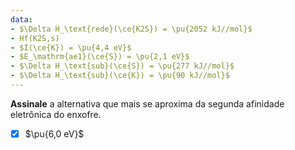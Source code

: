 ```yaml
---
data:
- $\Delta H_\text{rede}(\ce{K2S}) = \pu{2052 kJ//mol}$
- Hf(K2S,s)
- $I(\ce{K}) = \pu{4,4 eV}$
- $E_\mathrm{ae1}(\ce{S}) = \pu{2,1 eV}$
- $\Delta H_\text{sub}(\ce{S}) = \pu{277 kJ//mol}$
- $\Delta H_\text{sub}(\ce{K}) = \pu{90 kJ//mol}$
---
```


**Assinale** a alternativa que mais se aproxima da segunda afinidade eletrônica do enxofre.

- [x] $\pu{6,0 eV}$
